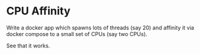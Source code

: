 # CPU Affinity

Write a docker app which spawns lots of threads (say 20) and affinity it via docker compose
to a small set of CPUs (say two CPUs).

See that it works.
